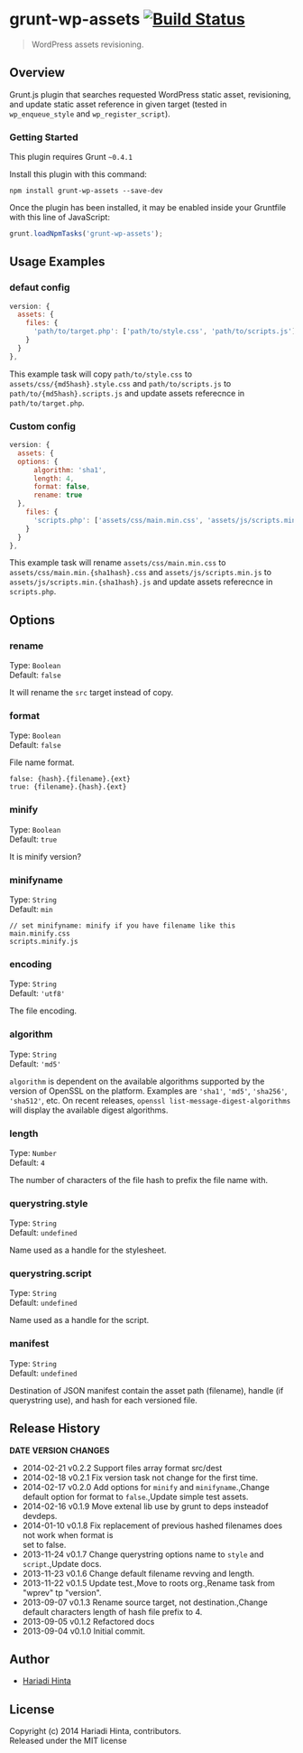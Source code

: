 # grunt-wp-assets  [![Build Status](https://travis-ci.org/roots/grunt-wp-assets.png?branch=master)](https://travis-ci.org/roots/grunt-wp-assets)

> WordPress assets revisioning.

## Overview

Grunt.js plugin that searches requested WordPress static asset, revisioning, and update static asset reference in given target (tested in `wp_enqueue_style` and `wp_register_script`).

### Getting Started
This plugin requires Grunt `~0.4.1`

Install this plugin with this command:

```shell
npm install grunt-wp-assets --save-dev
```

Once the plugin has been installed, it may be enabled inside your Gruntfile with this line of JavaScript:

```js
grunt.loadNpmTasks('grunt-wp-assets');
```

## Usage Examples

### defaut config


```javascript
version: {
  assets: {
    files: {
      'path/to/target.php': ['path/to/style.css', 'path/to/scripts.js']
    }
  }
},

```

This example task will copy `path/to/style.css` to `assets/css/{md5hash}.style.css` and `path/to/scripts.js` to `path/to/{md5hash}.scripts.js` and update assets referecnce in `path/to/target.php`.

### Custom config


```javascript
version: {
  assets: {
  options: {
      algorithm: 'sha1',
      length: 4,
      format: false,
      rename: true
  },
    files: {
      'scripts.php': ['assets/css/main.min.css', 'assets/js/scripts.min.js']
    }
  }
},

```

This example task will rename `assets/css/main.min.css` to `assets/css/main.min.{sha1hash}.css` and `assets/js/scripts.min.js` to `assets/js/scripts.min.{sha1hash}.js` and update assets referecnce in `scripts.php`.

## Options

### rename

Type: `Boolean`  
Default: `false`

It will rename the `src` target instead of copy.

### format

Type: `Boolean`  
Default: `false`

File name format.
```
false: {hash}.{filename}.{ext}
true: {filename}.{hash}.{ext}
```

### minify

Type: `Boolean`  
Default: `true`

It is minify version?

### minifyname

Type: `String`  
Default: `min`

```
// set minifyname: minify if you have filename like this
main.minify.css
scripts.minify.js
```

### encoding

Type: `String`  
Default: `'utf8'`

The file encoding.

### algorithm

Type: `String`  
Default: `'md5'`

`algorithm` is dependent on the available algorithms supported by the version of OpenSSL on the platform. Examples are `'sha1'`, `'md5'`, `'sha256'`, `'sha512'`, etc. On recent releases, `openssl list-message-digest-algorithms` will display the available digest algorithms.

### length

Type: `Number`  
Default: `4`

The number of characters of the file hash to prefix the file name with.

### querystring.style

Type: `String`  
Default: `undefined`

Name used as a handle for the stylesheet.

### querystring.script

Type: `String`  
Default: `undefined`

Name used as a handle for the script.

### manifest

Type: `String`  
Default: `undefined`

Destination of JSON manifest contain the asset path (filename), handle (if querystring use), and hash for each versioned file.



## Release History
**DATE**       **VERSION**   **CHANGES**                                                                
* 2014-02-21   v0.2.2        Support files array format src/dest                                        
* 2014-02-18   v0.2.1        Fix version task not change for the first time.                            
* 2014-02-17   v0.2.0        Add options for `minify` and `minifyname`.,Change default option for format
                             to `false`.,Update simple test assets.                                     
* 2014-02-16   v0.1.9        Move extenal lib use by grunt to deps insteadof devdeps.                   
* 2014-01-10   v0.1.8        Fix replacement of previous hashed filenames does not work when format is  
                             set to false.                                                              
* 2013-11-24   v0.1.7        Change querystring options name to `style` and `script`.,Update docs.      
* 2013-11-23   v0.1.6        Change default filename revving and length.                                
* 2013-11-22   v0.1.5        Update test.,Move to roots org.,Rename task from "wprev" tp "version".     
* 2013-09-07   v0.1.3        Rename source target, not destination.,Change default characters length of 
                             hash file prefix to 4.                                                     
* 2013-09-05   v0.1.2        Refactored docs                                                            
* 2013-09-04   v0.1.0        Initial commit.                                                            

## Author

+ [Hariadi Hinta](https://github.com/hariadi)

## License
Copyright (c) 2014 Hariadi Hinta, contributors.  
Released under the MIT license
